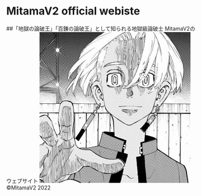 # MitamaV2 official webiste
##「地獄の論破王」「百錬の論破王」として知られる地獄級論破士 MitamaV2のウェブサイト
![icon](./assets/icon.jpg)
©MitamaV2 2022
